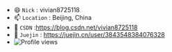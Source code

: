 
- 😄 `Nick` : vivian8725118
- 📫 `Location` : Beijing, China
- 🚀 `CSDN` :https://blog.csdn.net/vivian8725118
- 🎯 `Juejin` : https://juejin.cn/user/3843548384076328
- ![Profile views](https://gpvc.arturio.dev/vivian8725118)
